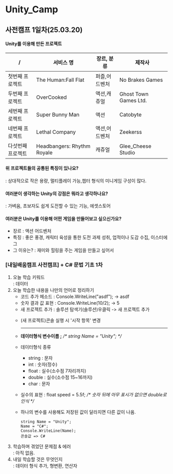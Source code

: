 # Unity_Camp

## 사전캠프 1일차(25.03.20)
#### Unity를 이용해 만든 프로젝트<br>
/ | 서비스 명 | 장르, 분류 | 제작사
-|-|-|-
첫번째 프로젝트 |The Human:Fall Flat| 퍼즐,어드벤처 |No Brakes Games|
두번째 프로젝트 |OverCooked|액션,캐쥬얼|Ghost Town Games Ltd.|
세번째 프로젝트 |Super Bunny Man |액션|Catobyte|
네번째 프로젝트 |Lethal Company |액션,어드벤처|Zeekerss|
다섯번째 프로젝트 |Headbangers: Rhythm Royale|캐쥬얼|Glee_Cheese Studio|
#### 위 프로젝트들의 공통된 특징이 있나요?<br>
: 상대적으로 작은 용량, 멀티플레이 가능,챕터 형식의 미니게임 구성이 많다. <br>
#### 여러분이 생각하는 Unity의 강점은 뭐라고 생각하나요?<br>
: 가벼움, 초보자도 쉽게 도전할 수 있는 기능, 에셋스토어 <br>
#### 여러분은 Unity를 이용해 어떤 게임을 만들어보고 싶으신가요?<br>
* 장르 : 액션 어드벤처<br>
* 특징 : 좋은 풍경, 캐릭터 육성을 통한 도전 과제 성취, 업적이나 도감 수집, 이스터에그 <br>
* 그 이유는? : 재미와 힐링을 주는 게임을 만들고 싶어서 <br>

### [내일배움캠프 사전캠프] + C# 문법 기초 1차
1. 오늘 학습 키워드<br>
: 데이터
2. 오늘 학습한 내용을 나만의 언어로 정리하기<br>
   * 코드 추가 메소드 : Console.WriteLine("asdf"); -> asdf
   * 숫자 결과 값 표현 : Console.WriteLine(10/2); -> 5
   * 새 프로젝트 추가 : 솔루션 탐색기(솔루션)우클릭 -> 새 프로젝트 추가
   - (새 프로젝트)콘솔 실행 시 '시작 항목' 변경
   
     -----------------------------------------------------------------------------------
   * **데이터형식 변수이름 ;** _/* string Name = "Unity"; */_
   * 데이터형식 종류
     + string : 문자
     + int : 숫자(정수)
     + float : 실수(소수점 7자리까지)
     + double : 실수(소수점 15~16까지)
     + char : 문자
   * 실수의 표현 : float speed = 5.5f; _/* 숫자 뒤에 아무 표시가 없으면 double로 인식 */_
   * 하나의 변수를 사용해도 저장된 값이 달라지면 다른 값이 나옴.<br>

         string Name = "Unity";
         Name = "C#";
         Console.WriteLine(Name);
         콘솔값 => C#
3. 학습하며 겪었던 문제점 & 에러<br>
: 아직 없음.
5. 내일 학습할 것은 무엇인지<br>
: 데이터 형식 추가, 형변환, 연산자
